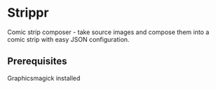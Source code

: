 # Strippr
Comic strip composer - take source images and compose them into a comic strip with easy JSON configuration.


## Prerequisites

Graphicsmagick installed